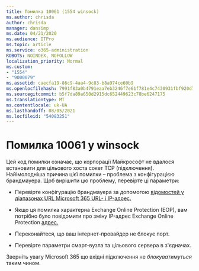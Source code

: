 ```yaml
---
title: Помилка 10061 (1554 winsock)
ms.author: chrisda
author: chrisda
manager: dansimp
ms.date: 04/21/2020
ms.audience: ITPro
ms.topic: article
ms.service: o365-administration
ROBOTS: NOINDEX, NOFOLLOW
localization_priority: Normal
ms.custom:
- "1554"
- "9000079"
ms.assetid: caecfa19-86c9-4aa4-9c83-b8a974ce60b9
ms.openlocfilehash: 7991f83a0b4791eaa7eb3246f7e61f781e4c7430931fbf920d7fd9e44c018d13
ms.sourcegitcommit: b5f7da89a650d2915dc652449623c78be6247175
ms.translationtype: MT
ms.contentlocale: uk-UA
ms.lasthandoff: 08/05/2021
ms.locfileid: "54083251"
---
```

# <a name="winsock-error-10061"></a>Помилка 10061 у winsock

Цей код помилки означає, що корпорації Майкрософт не вдалося встановити для цільового хоста сокет TCP (підключення). Найімолодніша причина цієї помилки – проблема з конфігурацією брандмауера. Щоб вирішити цю проблему, перевірте ці параметри:

- Перевірте конфігурацію брандмауера за допомогою [відомостей у діапазонах URL Microsoft 365 URL- і IP-адрес.](https://docs.microsoft.com/office365/enterprise/urls-and-ip-address-ranges)

- Якщо ця помилка характерна Exchange Online Protection (EOP), вам потрібно було повідомити про зміну IP-адрес Exchange Online Protection [адрес.](https://docs.microsoft.com/office365/SecurityCompliance/eop/exchange-online-protection-ip-addresses)

- Переконайтеся, що ваш інтернет-провайдер не блокує порт.

- Перевірте параметри смарт-вузла та цільового сервера в з'єдначах.

Зверніть увагу Microsoft 365 що вхідні підключення не *блокуватимуться* таким чином.
